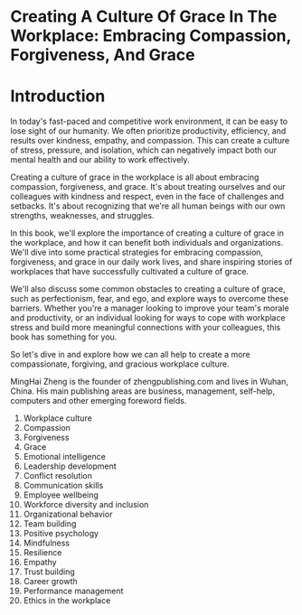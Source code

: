 # Creating A Culture Of Grace In The Workplace: Embracing Compassion, Forgiveness, And Grace

# Introduction

In today's fast-paced and competitive work environment, it can be easy to lose sight of our humanity. We often prioritize productivity, efficiency, and results over kindness, empathy, and compassion. This can create a culture of stress, pressure, and isolation, which can negatively impact both our mental health and our ability to work effectively.

Creating a culture of grace in the workplace is all about embracing compassion, forgiveness, and grace. It's about treating ourselves and our colleagues with kindness and respect, even in the face of challenges and setbacks. It's about recognizing that we're all human beings with our own strengths, weaknesses, and struggles.

In this book, we'll explore the importance of creating a culture of grace in the workplace, and how it can benefit both individuals and organizations. We'll dive into some practical strategies for embracing compassion, forgiveness, and grace in our daily work lives, and share inspiring stories of workplaces that have successfully cultivated a culture of grace.

We'll also discuss some common obstacles to creating a culture of grace, such as perfectionism, fear, and ego, and explore ways to overcome these barriers. Whether you're a manager looking to improve your team's morale and productivity, or an individual looking for ways to cope with workplace stress and build more meaningful connections with your colleagues, this book has something for you.

So let's dive in and explore how we can all help to create a more compassionate, forgiving, and gracious workplace culture.

MingHai Zheng is the founder of zhengpublishing.com and lives in Wuhan, China. His main publishing areas are business, management, self-help, computers and other emerging foreword fields.



1. Workplace culture
2. Compassion
3. Forgiveness
4. Grace
5. Emotional intelligence
6. Leadership development
7. Conflict resolution
8. Communication skills
9. Employee wellbeing
10. Workforce diversity and inclusion
11. Organizational behavior
12. Team building
13. Positive psychology
14. Mindfulness
15. Resilience
16. Empathy
17. Trust building
18. Career growth
19. Performance management
20. Ethics in the workplace

